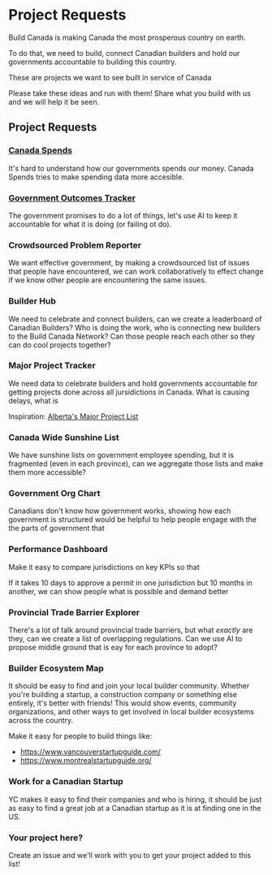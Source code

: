 # Project Requests

Build Canada is making Canada the most prosperous country on earth. 

To do that, we need to build, connect Canadian builders and hold our governments accountable to building this country.

These are projects we want to see built in service of Canada

Please take these ideas and run with them! Share what you build with us and we will help it be seen.


## Project Requests

### [Canada Spends](github.com/BuildCanada/CanadaSpends)

It's hard to understand how our governments spends our money. Canada Spends tries to make spending data more accesible. 

### [Government Outcomes Tracker](github.com/BuildCanada/OutcomesTracker)

The government promises to do a lot of things, let's use AI to keep it accountable for what it is doing (or failing ot do).

### Crowdsourced Problem Reporter

We want effective government, by making a crowdsourced list of issues that people have encountered,
we can work collaboratively to effect change if we know other people are encountering the same issues. 

### Builder Hub

We need to celebrate and connect builders, can we create a leaderboard of Canadian Builders? Who is doing the work,
who is connecting new builders to the Build Canada Network? Can those people reach each other so they can do cool projects together?

### Major Project Tracker

We need data to celebrate builders and hold governments accountable for getting projects done across all jursidictions in Canada.
What is causing delays, what is 

Inspiration: [Alberta's Major Project List](https://majorprojects.alberta.ca/)

### Canada Wide Sunshine List

We have sunshine lists on government employee spending, but it is fragmented (even in each province), can we aggregate those lists and make them more accessible?

### Government Org Chart

Canadians don't know how government works, showing how each government is structured would be helpful to help people engage with the the parts of
government that 

### Performance Dashboard

Make it easy to compare jurisdictions on key KPIs so that 

If it takes 10 days to approve a permit in one jurisdiction but 10 months in another, we can show people what is possible and demand better

### Provincial Trade Barrier Explorer

There's a lot of talk around provincial trade barriers, but what *exactly* are they, can we create a list of overlapping regulations. 
Can we use AI to propose middle ground that is eay for each province to adopt?

### Builder Ecosystem Map

It should be easy to find and join your local builder community. Whether you're building a startup,
a construction company or something else entirely, it's better with friends! This would show events, 
community organizations, and other ways to get involved in local builder ecosystems across the country.


Make it easy for people to build things like:
* https://www.vancouverstartupguide.com/
* https://www.montrealstartupguide.org/

### Work for a Canadian Startup

YC makes it easy to find their companies and who is hiring, it should be just as easy to find a great job at a Canadian startup as it is at finding one in the US. 

### Your project here?

Create an issue and we'll work with you to get your project added to this list!

